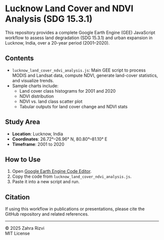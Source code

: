 # Lucknow Land Cover and NDVI Analysis (SDG 15.3.1)

This repository provides a complete Google Earth Engine (GEE) JavaScript workflow to assess land degradation (SDG 15.3.1) and urban expansion in Lucknow, India, over a 20-year period (2001–2020).

## Contents

- `lucknow_land_cover_ndvi_analysis.js`: Main GEE script to process MODIS and Landsat data, compute NDVI, generate land-cover statistics, and visualize trends.
- Sample charts include:
  - Land cover class histograms for 2001 and 2020
  - NDVI distribution
  - NDVI vs. land class scatter plot
  - Tabular outputs for land cover change and NDVI stats

## Study Area

- **Location**: Lucknow, India  
- **Coordinates**: 26.72°–26.96° N, 80.80°–81.10° E  
- **Timeframe**: 2001 to 2020

## How to Use

1. Open [Google Earth Engine Code Editor](https://code.earthengine.google.com/).
2. Copy the code from `lucknow_land_cover_ndvi_analysis.js`.
3. Paste it into a new script and run.

## Citation

If using this workflow in publications or presentations, please cite the GitHub repository and related references.

---

© 2025 Zahra Rizvi  
MIT License

